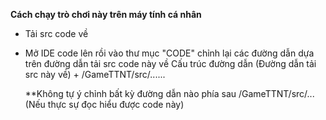 **Cách chạy trò chơi này trên máy tính cá nhân**
- Tải src code về
- Mở IDE code lên rồi vào thư mục "CODE" chỉnh lại các đường dẫn dựa trên đường dẫn tải src code này về
  Cấu trúc đường dẫn
  (Đường dẫn tải src này về) + /GameTTNT/src/......

  **Không tự ý chỉnh bất kỳ đường dẫn nào phía sau /GameTTNT/src/... (Nếu thực sự đọc hiểu được code này)
